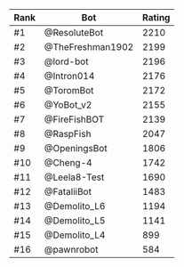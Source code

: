 Rank|Bot|Rating
---|---|---
#1|@ResoluteBot|2210
#2|@TheFreshman1902|2199
#3|@lord-bot|2196
#4|@Intron014|2176
#5|@ToromBot|2172
#6|@YoBot_v2|2155
#7|@FireFishBOT|2139
#8|@RaspFish|2047
#9|@OpeningsBot|1806
#10|@Cheng-4|1742
#11|@Leela8-Test|1690
#12|@FataliiBot|1483
#13|@Demolito_L6|1194
#14|@Demolito_L5|1141
#15|@Demolito_L4|899
#16|@pawnrobot|584
